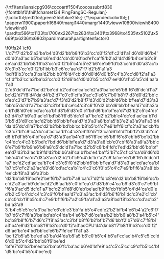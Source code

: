{\rtf1\ansi\ansicpg936\cocoartf1504\cocoasubrtf830
{\fonttbl\f0\fnil\fcharset134 PingFangSC-Regular;}
{\colortbl;\red255\green255\blue255;}
{\*\expandedcolortbl;;}
\paperw11900\paperh16840\margl1440\margr1440\vieww10800\viewh8400\viewkind0
\pard\tx566\tx1133\tx1700\tx2267\tx2834\tx3401\tx3968\tx4535\tx5102\tx5669\tx6236\tx6803\pardirnatural\partightenfactor0

\f0\fs24 \cf0 1.\'d7\'f7\'d2\'b5\'a3\'ba\'b4\'d3\'d2\'bb\'b8\'f6\'b3\'cc\'d0\'f2\'df\'c2\'d1\'a1\'d6\'d0\'d6\'b4\'d0\'d0\'a3\'ac\'b5\'bd\'c6\'e4\'d4\'cb\'d0\'d0\'bd\'e1\'ca\'f8\'b2\'a2\'d4\'d9\'b4\'ce\'b3\'c9\'ce\'aa\'d2\'bb\'b8\'f6\'b3\'cc\'d0\'f2\'b5\'c4\'d5\'e2\'b6\'ce\'b9\'fd\'b3\'cc\'d6\'d0\'a3\'ac\'b8\'c3\'b3\'cc\'d0\'f2\'b1\'bb\'b3\'c6\'ce\'aa\'d7\'f7\'d2\'b5\'a1\'a3\
\'bd\'f8\'b3\'cc\'a3\'ba\'d2\'bb\'b8\'f6\'d4\'cb\'d0\'d0\'d6\'d0\'b5\'c4\'b3\'cc\'d0\'f2\'a1\'a3\
\'cf\'df\'b3\'cc\'a3\'ba\'b3\'cc\'d0\'f2\'d6\'b4\'d0\'d0\'b5\'c4\'d7\'ee\'d0\'a1\'b5\'a5\'d4\'aa\'a1\'a3\
2.\'d5\'dc\'d1\'a7\'bc\'d2\'be\'cd\'b2\'cd\'ce\'ca\'cc\'e2\'a3\'ba\'ce\'e5\'b8\'f6\'d5\'dc\'d1\'a7\'bc\'d2\'d7\'f8\'d4\'da\'d4\'b2\'d7\'c0\'c9\'cf\'a3\'ac\'c3\'e6\'c7\'b0\'b8\'f7\'d3\'d0\'d2\'bb\'cd\'eb\'c3\'d7\'b7\'b9\'a3\'ac\'d7\'f3\'d3\'d2\'b8\'f7\'d3\'d0\'d2\'bb\'d6\'bb\'bf\'ea\'d7\'d3\'a3\'bb\'d5\'dc\'d1\'a7\'bc\'d2\'c3\'bf\'b4\'ce\'c4\'c3\'c6\'f0\'d2\'bb\'d6\'bb\'bf\'ea\'d7\'d3\'a3\'ac\'b1\'d8\'d0\'eb\'cd\'ac\'ca\'b1\'d3\'b5\'d3\'d0\'c1\'bd\'d6\'bb\'bf\'ea\'d7\'d3\'b2\'c5\'c4\'dc\'b3\'d4\'b7\'b9\'a3\'ac\'c1\'bd\'b8\'f6\'d5\'dc\'d1\'a7\'bc\'d2\'b2\'bb\'c4\'dc\'cd\'ac\'ca\'b1\'d3\'b5\'d3\'d0\'cd\'ac\'d2\'bb\'d6\'bb\'bf\'ea\'d7\'d3\'a3\'a8\'bb\'a5\'b3\'e2\'a3\'a9\'a1\'a3\'d4\'da\'d5\'dc\'d1\'a7\'bc\'d2\'b2\'bb\'bd\'bb\'cc\'b8\'b5\'c4\'c7\'e9\'bf\'f6\'cf\'c2\'a3\'ac\'cb\'fb\'c3\'c7\'bf\'c9\'c4\'dc\'cd\'ac\'ca\'b1\'c4\'c3\'c6\'f0\'d7\'f3\'ca\'d6\'b1\'df\'bb\'f2\'d3\'d2\'ca\'d6\'b1\'df\'b5\'c4\'bf\'ea\'d7\'d3\'a3\'ac\'b4\'d3\'b6\'f8\'ce\'e5\'b8\'f6\'c8\'cb\'b6\'bc\'b2\'bb\'c4\'dc\'c4\'c3\'b5\'bd\'c1\'bd\'d6\'bb\'bf\'ea\'d7\'d3\'a3\'a8\'cb\'c0\'cb\'f8\'a3\'a9\'a3\'bb\'c8\'e7\'b9\'fb\'b9\'e6\'b6\'a8\'d5\'dc\'d1\'a7\'bc\'d2\'b5\'c8\'b4\'fd\'c1\'ed\'d2\'bb\'d6\'bb\'bf\'ea\'d7\'d3\'b3\'ac\'b9\'fd\'d2\'bb\'b6\'a8\'ca\'b1\'bc\'e4\'ba\'f3\'b7\'c5\'cf\'c2\'ca\'d6\'d6\'d0\'b5\'c4\'bf\'ea\'d7\'d3\'a3\'ac\'d2\'b2\'bf\'c9\'c4\'dc\'b7\'a2\'c9\'fa\'ce\'e5\'b8\'f6\'d5\'dc\'d1\'a7\'bc\'d2\'cd\'ac\'ca\'b1\'c4\'c3\'c6\'f0\'d2\'bb\'d6\'bb\'bf\'ea\'d7\'d3\'a3\'ac\'cd\'ac\'ca\'b1\'b7\'c5\'cf\'c2\'a3\'ac\'d3\'d6\'cd\'ac\'ca\'b1\'c4\'c3\'c6\'f0\'b5\'c4\'c7\'e9\'bf\'f6\'a3\'a8\'bb\'ee\'cb\'f8\'a3\'a9\'a3\'bb\
\'d2\'bb\'b8\'f6\'bd\'e2\'be\'f6\'b7\'bd\'b7\'a8\'ca\'c7\'d2\'fd\'c8\'eb\'d2\'bb\'b8\'f6\'b9\'dc\'bc\'d2\'a3\'ac\'b9\'dc\'bc\'d2\'d6\'aa\'b5\'c0\'bf\'ea\'d7\'d3\'b5\'c4\'ca\'b9\'d3\'c3\'c7\'e9\'bf\'f6\'a3\'ac\'d5\'dc\'d1\'a7\'bc\'d2\'b1\'d8\'d0\'eb\'be\'ad\'b9\'fd\'cb\'fb\'b5\'c4\'d4\'ca\'d0\'ed\'b2\'c5\'c4\'dc\'c4\'c3\'c6\'f0\'bf\'ea\'d7\'d3\'a3\'ac\'b4\'d3\'b6\'f8\'b1\'dc\'c3\'e2\'c1\'cb\'cb\'c0\'cb\'f8\'b5\'c4\'c7\'e9\'bf\'f6\'b7\'a2\'c9\'fa\'a1\'a3\'a3\'a8\'bd\'f8\'b3\'cc\'cd\'ac\'b2\'bd\'a3\'a9\
3.\'b4\'c5\'c5\'cc\'a3\'ba\'bc\'c6\'cb\'e3\'bb\'fa\'b5\'c4\'cd\'e2\'b2\'bf\'b4\'e6\'b4\'a2\'c6\'f7\
\'b7\'d6\'c7\'f8\'a3\'ba\'bd\'ab\'c4\'da\'b4\'e6\'b7\'d6\'ce\'aa\'b2\'bb\'b6\'a8\'b3\'a4\'b5\'c4\'bc\'b8\'b8\'f6\'b7\'d6\'c7\'f8\'a3\'ac\'c3\'bf\'b8\'f6\'b2\'bf\'b7\'d6\'bb\'f2\'b7\'d6\'c7\'f8\'b1\'a3\'b4\'e6\'d2\'bb\'b8\'f6\'b3\'cc\'d0\'f2\'a3\'acCPU\'d4\'da\'b8\'f7\'b8\'f6\'b3\'cc\'d0\'f2\'d6\'ae\'bc\'e4\'bd\'bb\'cc\'e6\'b7\'fe\'ce\'f1\'a1\'a3\
\'bc\'f2\'b5\'a5\'be\'ed\'a3\'ba\'d4\'da\'b5\'a5\'b6\'c0\'b5\'c4\'b6\'af\'cc\'ac\'b4\'c5\'c5\'cc\'d6\'d0\'b5\'c4\'d2\'bb\'b8\'f6\'be\'ed\
\'bf\'e7\'d2\'b3\'be\'ed\'a3\'ba\'b0\'fc\'ba\'ac\'b6\'e0\'bf\'e9\'b4\'c5\'c5\'cc\'c9\'cf\'b5\'c4\'bf\'d5\'bc\'e4\'b5\'c4\'be\'ed}